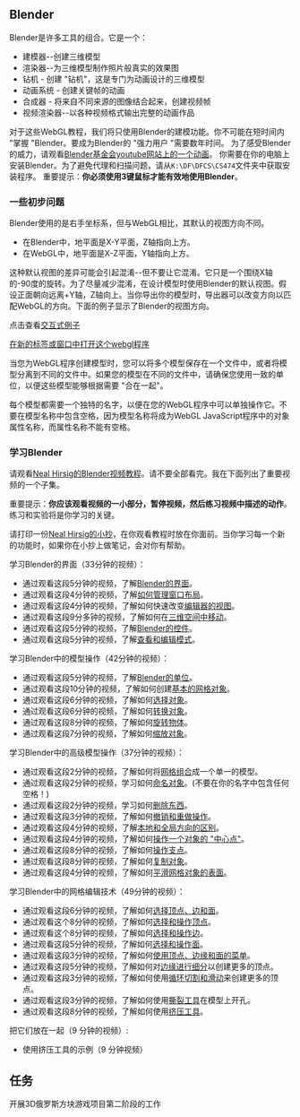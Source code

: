 ## Blender

Blender是许多工具的组合。它是一个：
- 建模器--创建三维模型
- 渲染器--为三维模型制作照片般真实的效果图
- 钻机 - 创建 "钻机"，这是专门为动画设计的三维模型
- 动画系统 - 创建关键帧的动画
- 合成器 - 将来自不同来源的图像结合起来，创建视频帧
- 视频渲染器--以各种视频格式输出完整的动画作品

对于这些WebGL教程，我们将只使用Blender的建模功能。你不可能在短时间内 "掌握 "Blender。要成为Blender的 "强力用户 "需要数年时间。
为了感受Blender的威力，请观看[Blender基金会youtube网站上的一个动画](https://www.youtube.com/user/BlenderFoundation)。
你需要在你的电脑上安装Blender。为了避免代理和扫描问题，请从`K:\DF\DFCS\CS474`文件夹中获取安装程序。
重要提示：**你必须使用3键鼠标才能有效地使用Blender**。

### 一些初步问题

Blender使用的是右手坐标系，但与WebGL相比，其默认的视图方向不同。

- 在Blender中，地平面是X-Y平面，Z轴指向上方。
- 在WebGL中，地平面是X-Z平面，Y轴指向上方。

这种默认视图的差异可能会引起混淆--但不要让它混淆。它只是一个围绕X轴的-90度的旋转。为了尽量减少混淆，在设计模型时使用Blender的默认视图。假设正面朝向远离+Y轴，Z轴向上。当你导出你的模型时，导出器可以改变方向以匹配WebGL的方向。下面的例子显示了Blender的视图方向。


点击查看[交互式例子](http://learnwebgl.brown37.net/modelers/blender.html#some-preliminary-issues)

[在新的标签或窗口中打开这个webgl程序](http://learnwebgl.brown37.net/modelers/blender_orientation/blender_orientation.html)

当您为WebGL程序创建模型时，您可以将多个模型保存在一个文件中，或者将模型分离到不同的文件中。如果您的模型在不同的文件中，请确保您使用一致的单位，以便这些模型能够根据需要 "合在一起"。

每个模型都需要一个独特的名字，以便在您的WebGL程序中可以单独操作它。不要在模型名称中包含空格，因为模型名称将成为WebGL JavaScript程序中的对象属性名称，而属性名称不能有空格。

### 学习Blender

请观看[Neal Hirsig的Blender视频教程](http://gryllus.net/Blender/3D.html)。请不要全部看完。我在下面列出了重要视频的一个子集。

重要提示：**你应该观看视频的一小部分，暂停视频，然后练习视频中描述的动作**。练习和实验将是你学习的关键。

请打印一份[Neal Hirsig的小抄](extension://oikmahiipjniocckomdccmplodldodja/pdf-viewer/web/viewer.html?file=http%3A%2F%2Flearnwebgl.brown37.net%2Fmodelers%2Fdocuments%2FBlender_Hotkeys_Cheatsheet.pdf)，在你观看教程时放在你面前。当你学习每一个新的功能时，如果你在小抄上做笔记，会对你有帮助。

学习Blender的界面（33分钟的视频）：
- 通过观看这段5分钟的视频，了解[Blender的界面](https://vimeo.com/44837735)。
- 通过观看这段4分钟的视频，了解[如何管理窗口布局](https://vimeo.com/44837736)。
- 通过观看这段4分钟的视频，了解如何快速改变[编辑器的视图](https://vimeo.com/44837737)。
- 通过观看这段9分多钟的视频，了解如何在[三维空间中移动](https://vimeo.com/44837741)。
- 通过观看这段5分钟的视频，了解[Blender的控件](https://vimeo.com/44839019)。
- 通过观看这段5分钟的视频，了解[查看和编辑模式](https://vimeo.com/44839020)。

学习Blender中的模型操作（42分钟的视频）：
- 通过观看这段5分钟的视频，了解[Blender的单位](https://vimeo.com/44839021)。
- 通过观看这段10分钟的视频，了解如何创建[基本的网格对象](https://vimeo.com/44839113)。
- 通过观看这段6分钟的视频，了解如何[选择对象](https://vimeo.com/44839112)。
- 通过观看这段6分钟的视频，了解如何[转换对象](https://vimeo.com/44839208)。
- 通过观看这段8分钟的视频，了解如何[旋转物体](https://vimeo.com/44839207)。
- 通过观看这段7分钟的视频，了解如何[缩放对象](https://vimeo.com/44839210)。

学习Blender中的高级模型操作（37分钟的视频）：
- 通过观看这段2分钟的视频，了解如何将[网格组合](https://vimeo.com/46116580)成一个单一的模型。
- 通过观看这段2分钟的视频，学习如何[命名对象](https://vimeo.com/44839584)。(不要在你的名字中包含任何空格！)
- 通过观看这段2分钟的视频，学习如何[删除东西](https://vimeo.com/44839585)。
- 通过观看这段3分钟的视频，了解如何[撤销和重做操作](https://vimeo.com/44839587)。
- 通过观看这段4分钟的视频，了解[本地和全局方向的区别](https://vimeo.com/44839588)。
- 通过观看这段4分钟的视频，了解如何[操作一个对象的 "中心点"](https://vimeo.com/44840284)。
- 通过观看这段8分钟的视频，了解如何[操作支点](https://vimeo.com/44840287)。
- 通过观看这段8分钟的视频，了解如何[复制对象](https://vimeo.com/44840398)。
- 通过观看这段4分钟的视频，了解如何[平滑网格对象的表面](https://vimeo.com/44840399)。

学习Blender中的网格编辑技术（49分钟的视频）：
- 通过观看这段6分钟的视频，了解如何[选择顶点、边和面](https://vimeo.com/44840535)。
- 通过观看这个8分钟的视频，了解如何[选择和操作顶点](https://vimeo.com/44840536)。
- 通过观看这个8分钟的视频，了解如何[选择和操作边](https://vimeo.com/44840537)。
- 通过观看这段5分钟的视频，了解如何[选择和操作面](https://vimeo.com/44840538)。
- 通过观看这段3分钟的视频，了解如何[使用顶点、边缘和面的菜单](https://vimeo.com/44840539)。
- 通过观看这段5分钟的视频，了解如何对[边缘进行细分](https://vimeo.com/44840702)以创建更多的顶点。
- 通过观看这段3分钟的视频，了解如何使用[循环切割和滑动](https://vimeo.com/44840703)来创建更多的顶点。
- 通过观看这段3分钟的视频，了解如何使用[撕裂工具](https://vimeo.com/44840707)在模型上开孔。
- 通过观看这段8分钟的视频，了解如何使用[挤压工具](https://vimeo.com/46116676)。

把它们放在一起（9 分钟的视频）:
- 使用挤压工具的示例（9 分钟视频）

## 任务

开展3D俄罗斯方块游戏项目第二阶段的工作


